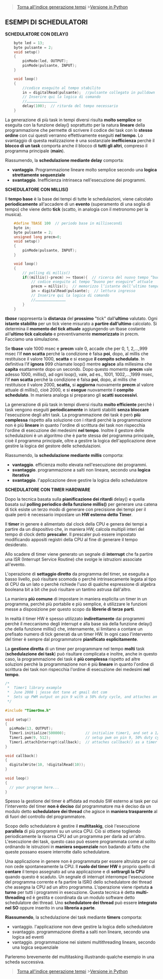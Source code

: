 >[Torna all'indice generazione tempi](indexgenerazionetempi.md)       >[Versione in Python](timeschedpy.md)

## **ESEMPI DI SCHEDULATORI**

**SCHEDULATORE CON DELAY()**
```C++
	byte led = 13;
	byte pulsante = 2;
	void setup()
	{
		pinMode(led, OUTPUT);
		pinMode(pulsante, INPUT);
	}

	void loop()
	{
		//codice eseguito al tempo stabilito
		in = digitalRead(pulsante);  //pulsante collegato in pulldown
		// Inserire qui la logica di comando
		//……………………………………
		delay(100);  // ritarda del tempo necessario
	}
```
La generazione di più task in tempi diversi risulta **molto semplice** se eseguita con la funzione delay() soprattutto per la natura **lineare** della programmazione che permette di scrivere il codice dei task con lo **stesso ordine** con cui questi verranno effettivamente eseguiti **nel tempo**. Lo svantaggio di questa realizzazione è una sostanziale **inefficienza** perchè il **blocco di un task** comporta anche il blocco di **tutti gli altri**, compreso il programma principale (**main**). 

Riassumendo, la **schedulazione mediante delay** comporta:
- **vantaggio**. Programmazione lineare molto semplice secondo una **logica strettamente sequenziale**
- **svantaggio**. Inefficienza intrinseca nell'esecuzione dei programmi.

 
 
**SCHEDULATORE CON MILLIS()**

Il **tempo base** è la base dei tempi di tutte le schedulazioni, viene calcolato **periodicamente** all'accadere di un **evento** (superamento di una soglia di tempo) che viene detto **tick** (scatto, in analogia con il metronomo per la musica).

```C++
	#define TBASE 100  // periodo base in millisecondi
	byte in;
	byte pulsante = 2;
	unsigned long precm=0;
	void setup()
	{
		pinMode(pulsante, INPUT);
	}

	void loop()
	{
		// polling di millis()
		if((millis()-precm) >= tbase){  // ricerca del nuovo tempo “buono per eseguire”
			// codice eseguito al tempo “buono per eseguire” attuale
			precm = millis();  // memorizzo l’istante dell’ultimo tempo “buono per eseguire”
			in = digitalRead(pulsante);  // lettura ingresso
			// Inserire qui la logica di comando
			//……………………………………
		}
	}
```

**_tbase_** rappresenta la **distanza** del **prossimo** "tick" dall’**ultimo** valutato. Ogni **istante stabilito** per un tick viene misurato a **partire dall’ultimo** calcolato. Si determina il **momento del tick attuale** aggiungendo un tbase costante all’**ultimo tick calcolato** e preventivamente **memorizzato** in precm. Facciamo una simulazione.

Se **tbase** vale 1000 msec e **precm** vale 0, accade che per 0, 1, 2,…,999 msec l’if **non scatta** perché la condizione è falsa **poi**, dopo, al millis che restituisce il valore 1000, **scatta** e si esegue **il compito schedulato**. In definitiva l’if **ignora** 999 chiamate loop() mentre **agisce** alla millesima che **capita** esattamente dopo un secondo. Dopo questo momento **precm** vale adesso 1000, millis(), ad ogni loop(), vale, ad es., 1001, 1002,…,1999 msec, l’if **non scatta** perché la condizione è falsa **poi**, dopo, al millis che restituisce il valore 2000, **scatta,** si **aggiorna** nuovamente **precm** al valore attuale di millis(), cioè 2000, e si **esegue** nuovamente il **compito schedulato**. In maniera analoga si preparano gli **scatti successivi**.

La generazione di più task in tempi diversi risulta **molto efficiente** perchè i task vengono eseguiti **periodicamente** in istanti stabiliti **senza bloccare** l'esecuzione degli altri task. La programmazione dei task è però **più complessa** rispetto alla soluzione con i ritardi perchè la programmazione non è più **lineare** in quanto l'ordine di scrittura dei task non rispecchia l'ordine di esecuzione dei medesimi **nel tempo**. Inoltre il gestore delle schedulazioni è un algoritmo che è parte stessa del programma principale, cioè il programma principale, oltre a gestire la logica dell'applicazione deve gestire la logica del gestore delle schedulazioni. 

Riassumendo, la **schedulazione mediante millis** comporta:
- **vantaggio**.  efficienza molto elevata nell'esecuzione dei programmi.
- **svantaggio**. programmazione a salti non lineare, secondo una **logica iterativa**
- **svantaggio**. l'applicazione deve gestire la logica dello schedulatore
 
 
**SCHEDULATORE CON TIMER HARDWARE**

Dopo la tecnica basata sulla **pianificazione dei ritardi** delay() e quella basata sul **polling periodico della funzione millis()** per generare una catena di tick esiste un terzo modo di generare con precisione dei tempi per il quale però è necessario impostare un **HW esterno detto Timer**.

Il **timer** in genere è alimentato dal clock della CPU e genera dei tempi a partire da un dispositivo che, in maniera HW, calcola multipli interi del tempo di clock detto **prescaler**. Il prescaler può essere impostato modificando appositi registri della CPU al fine di generare il tempo desiderato. 

Allo scadere dl timer viene generato un segnale di **interrupt** che fa partire una ISR (Interrupt Service Routine) che svolge le istruzioni associate all'evento.

L'operazione di **settaggio diretto** da programma del timer, se eseguita a basso livello, può risultare scomoda o perchè intrinsecamente legata al tipo di CPU da un lato o perchè richiede l'uso di qualche espressione di algebra booleana bit a bit che può risultare un tantino astrusa dall'altro.

La maniera **più comune** di impostare in maniera esplicita un timer in un programma, perchè più portabile e più semplice, è utilizzare le funzioni messe a disposizione per questo scopo da **librerie di terze parti**.

In realtà il timer HW è spesso utilizzato **indirettamente** dai programmi perchè il meccanismo degli interrupt e alla base sia della funzione delay() che della funzione millis() che, internamente, si limitano a contare un prefisato numero di tick generati da un timer HW. In ogni caso l'intervento del timer è sempre dal programmatore  **pianificato  esplicitamente**.

La **gestione diretta** di un timer per programmare nel tempo **molti** task (**schedulazione dei task**) può risultare complicata e inoltre, anche in questo caso, la programmazione dei task è **più complessa** rispetto ad altre soluzioni perchè la programmazione non è più **lineare** in quanto l'ordine di scrittura dei task non rispecchia l'ordine di esecuzione dei medesimi **nel tempo**.  
```C++
/*
 *  Timer1 library example
 *  June 2008 | jesse dot tane at gmail dot com
 *  Sets up PWM output on pin 9 with a 50% duty cycle, and attaches an interrupt that toggles digital pin 10 every half second.
 */
 
#include "TimerOne.h"
 
void setup()
{
  pinMode(13, OUTPUT);
  Timer1.initialize(500000);         // initialize timer1, and set a 1/2 second period
  Timer1.pwm(9, 512);                // setup pwm on pin 9, 50% duty cycle
  Timer1.attachInterrupt(callback);  // attaches callback() as a timer overflow interrupt
}
 
void callback()
{
  digitalWrite(10, !digitalRead(10));
}
 
void loop()
{
  // your program here...
}
```
Spesso la gestione del timer è affidata ad modulo SW esterno ai task per cui l'intervento del timer **non è deciso** dal programmatore ma è deciso da un modulo detto **schedulatore dei thread** che agisce in **maniera trasparente** al di fuori del controllo del programmatore. 

Scopo dello schedulatore è gestire il **multitaskig**, cioè l'esecuzione **parallela** di più programmi su un unica CPU. Ciò si ottiene togliendo periodicamente la risorsa CPU ad un programma per darla ad un'altro. L'esecuzione dei task, questo caso può essere programmata come al solito ordinando le istruzioni in **maniera sequenziale** non badando al fatto che queste possano essere interrotte dallo schedulatore.

Una applicazione in genere non è programmata per essere altruista per cui non cede spontaneamente la CPU. Il **ruolo del timer HW** è proprio quello di **contare** il tempo assegnato ad una applicazione e di **sottrargli la CPU** quando questo è scaduto. Un segnale di interrupt interrompe l'esecuzione del programma corrente e fa partire la ISR() dello schedulatore dei thread che assegna la CPU ad un altro programma. L'operazione viene ripetuta **a turno** per tutti i programmi in esecuzione. Questa tecnica è detta **multi-threading** ed è gestita e coordinata da un modulo software detto schedulatore dei thread. Uno **schedulatore dei thread** può essere **integrato nel SO** oppure inserito in una **libreria a parte**. 

**Riassumendo**, la schedulazione dei task mediante **timers** comporta:

- vantaggio. l'applicazione non deve gestire la logica dello schedulatore
- svantaggio. programmazione diretta a salti non lineare, secondo una logica ad eventi
- vantaggio. programmazione nei sistemi multithreading lineare, secondo una logica sequenziale



Parleremo brevemente del multitasking illustrando qualche esempio in una scheda successiva.

>[Torna all'indice generazione tempi](indexgenerazionetempi.md)       >[Versione in Python](timeschedpy.md)
